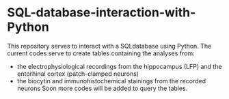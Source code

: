 # SQL-database-interaction-with-Python
This repository serves to interact with a SQLdatabase using Python.
The current codes serve to create tables containing the analyses from:
* the electrophysiological recordings from the hippocampus (LFP) and the entorhinal cortex (patch-clamped neurons) 
* the biocytin and immunohistochemical stainings from the recorded neurons
Soon more codes will be added to query the tables. 
